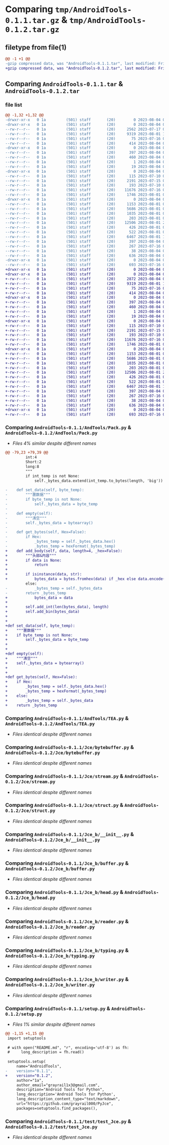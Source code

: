 # Comparing `tmp/AndroidTools-0.1.1.tar.gz` & `tmp/AndroidTools-0.1.2.tar.gz`

## filetype from file(1)

```diff
@@ -1 +1 @@
-gzip compressed data, was "AndroidTools-0.1.1.tar", last modified: Fri Aug  4 03:36:52 2023, max compression
+gzip compressed data, was "AndroidTools-0.1.2.tar", last modified: Fri Aug  4 04:08:40 2023, max compression
```

## Comparing `AndroidTools-0.1.1.tar` & `AndroidTools-0.1.2.tar`

### file list

```diff
@@ -1,32 +1,32 @@
-drwxr-xr-x   0 1a         (501) staff       (20)        0 2023-08-04 03:36:52.093183 AndroidTools-0.1.1/
-drwxr-xr-x   0 1a         (501) staff       (20)        0 2023-08-04 03:36:52.088631 AndroidTools-0.1.1/AndTools/
--rw-r--r--   0 1a         (501) staff       (20)     2562 2023-07-17 08:59:51.000000 AndroidTools-0.1.1/AndTools/Pack.py
--rw-r--r--   0 1a         (501) staff       (20)     9319 2023-08-01 19:12:05.000000 AndroidTools-0.1.1/AndTools/TEA.py
--rw-r--r--   0 1a         (501) staff       (20)       75 2023-07-16 08:46:39.000000 AndroidTools-0.1.1/AndTools/__init__.py
--rw-r--r--   0 1a         (501) staff       (20)      414 2023-08-04 03:36:25.000000 AndroidTools-0.1.1/AndTools/byte_.py
-drwxr-xr-x   0 1a         (501) staff       (20)        0 2023-08-04 03:36:52.089203 AndroidTools-0.1.1/AndroidTools.egg-info/
--rw-r--r--   0 1a         (501) staff       (20)      397 2023-08-04 03:36:52.000000 AndroidTools-0.1.1/AndroidTools.egg-info/PKG-INFO
--rw-r--r--   0 1a         (501) staff       (20)      460 2023-08-04 03:36:52.000000 AndroidTools-0.1.1/AndroidTools.egg-info/SOURCES.txt
--rw-r--r--   0 1a         (501) staff       (20)        1 2023-08-04 03:36:52.000000 AndroidTools-0.1.1/AndroidTools.egg-info/dependency_links.txt
--rw-r--r--   0 1a         (501) staff       (20)       19 2023-08-04 03:36:52.000000 AndroidTools-0.1.1/AndroidTools.egg-info/top_level.txt
-drwxr-xr-x   0 1a         (501) staff       (20)        0 2023-08-04 03:36:52.090379 AndroidTools-0.1.1/Jce/
--rw-r--r--   0 1a         (501) staff       (20)      115 2023-07-10 08:50:41.000000 AndroidTools-0.1.1/Jce/__init__.py
--rw-r--r--   0 1a         (501) staff       (20)     2191 2023-07-15 07:24:55.000000 AndroidTools-0.1.1/Jce/bytebuffer.py
--rw-r--r--   0 1a         (501) staff       (20)      193 2023-07-10 08:50:41.000000 AndroidTools-0.1.1/Jce/exception.py
--rw-r--r--   0 1a         (501) staff       (20)    11676 2023-07-16 08:28:14.000000 AndroidTools-0.1.1/Jce/stream.py
--rw-r--r--   0 1a         (501) staff       (20)     1746 2023-08-01 06:13:47.000000 AndroidTools-0.1.1/Jce/struct.py
-drwxr-xr-x   0 1a         (501) staff       (20)        0 2023-08-04 03:36:52.092389 AndroidTools-0.1.1/Jce_b/
--rw-r--r--   0 1a         (501) staff       (20)     1153 2023-08-01 06:18:45.000000 AndroidTools-0.1.1/Jce_b/__init__.py
--rw-r--r--   0 1a         (501) staff       (20)     5686 2023-08-01 05:44:52.000000 AndroidTools-0.1.1/Jce_b/buffer.py
--rw-r--r--   0 1a         (501) staff       (20)     1035 2023-08-01 05:44:52.000000 AndroidTools-0.1.1/Jce_b/head.py
--rw-r--r--   0 1a         (501) staff       (20)      203 2023-08-01 06:44:28.000000 AndroidTools-0.1.1/Jce_b/jcetypes.py
--rw-r--r--   0 1a         (501) staff       (20)    12506 2023-08-01 22:04:55.000000 AndroidTools-0.1.1/Jce_b/reader.py
--rw-r--r--   0 1a         (501) staff       (20)      426 2023-08-01 05:44:52.000000 AndroidTools-0.1.1/Jce_b/struct.py
--rw-r--r--   0 1a         (501) staff       (20)      522 2023-08-01 05:44:52.000000 AndroidTools-0.1.1/Jce_b/typing.py
--rw-r--r--   0 1a         (501) staff       (20)     6467 2023-08-01 10:53:17.000000 AndroidTools-0.1.1/Jce_b/writer.py
--rw-r--r--   0 1a         (501) staff       (20)      397 2023-08-04 03:36:52.092942 AndroidTools-0.1.1/PKG-INFO
--rw-r--r--   0 1a         (501) staff       (20)      267 2023-07-16 09:28:20.000000 AndroidTools-0.1.1/README.md
--rw-r--r--   0 1a         (501) staff       (20)       38 2023-08-04 03:36:52.093233 AndroidTools-0.1.1/setup.cfg
--rw-r--r--   0 1a         (501) staff       (20)      636 2023-08-04 03:36:49.000000 AndroidTools-0.1.1/setup.py
-drwxr-xr-x   0 1a         (501) staff       (20)        0 2023-08-04 03:36:52.092626 AndroidTools-0.1.1/test/
--rw-r--r--   0 1a         (501) staff       (20)      693 2023-07-16 08:31:43.000000 AndroidTools-0.1.1/test/test_Jce.py
+drwxr-xr-x   0 1a         (501) staff       (20)        0 2023-08-04 04:08:40.103841 AndroidTools-0.1.2/
+drwxr-xr-x   0 1a         (501) staff       (20)        0 2023-08-04 04:08:40.098385 AndroidTools-0.1.2/AndTools/
+-rw-r--r--   0 1a         (501) staff       (20)     2872 2023-08-04 04:08:39.000000 AndroidTools-0.1.2/AndTools/Pack.py
+-rw-r--r--   0 1a         (501) staff       (20)     9319 2023-08-01 19:12:05.000000 AndroidTools-0.1.2/AndTools/TEA.py
+-rw-r--r--   0 1a         (501) staff       (20)       75 2023-07-16 08:46:39.000000 AndroidTools-0.1.2/AndTools/__init__.py
+-rw-r--r--   0 1a         (501) staff       (20)      414 2023-08-04 03:36:25.000000 AndroidTools-0.1.2/AndTools/byte_.py
+drwxr-xr-x   0 1a         (501) staff       (20)        0 2023-08-04 04:08:40.099143 AndroidTools-0.1.2/AndroidTools.egg-info/
+-rw-r--r--   0 1a         (501) staff       (20)      397 2023-08-04 04:08:40.000000 AndroidTools-0.1.2/AndroidTools.egg-info/PKG-INFO
+-rw-r--r--   0 1a         (501) staff       (20)      460 2023-08-04 04:08:40.000000 AndroidTools-0.1.2/AndroidTools.egg-info/SOURCES.txt
+-rw-r--r--   0 1a         (501) staff       (20)        1 2023-08-04 04:08:40.000000 AndroidTools-0.1.2/AndroidTools.egg-info/dependency_links.txt
+-rw-r--r--   0 1a         (501) staff       (20)       19 2023-08-04 04:08:40.000000 AndroidTools-0.1.2/AndroidTools.egg-info/top_level.txt
+drwxr-xr-x   0 1a         (501) staff       (20)        0 2023-08-04 04:08:40.100421 AndroidTools-0.1.2/Jce/
+-rw-r--r--   0 1a         (501) staff       (20)      115 2023-07-10 08:50:41.000000 AndroidTools-0.1.2/Jce/__init__.py
+-rw-r--r--   0 1a         (501) staff       (20)     2191 2023-07-15 07:24:55.000000 AndroidTools-0.1.2/Jce/bytebuffer.py
+-rw-r--r--   0 1a         (501) staff       (20)      193 2023-07-10 08:50:41.000000 AndroidTools-0.1.2/Jce/exception.py
+-rw-r--r--   0 1a         (501) staff       (20)    11676 2023-07-16 08:28:14.000000 AndroidTools-0.1.2/Jce/stream.py
+-rw-r--r--   0 1a         (501) staff       (20)     1746 2023-08-01 06:13:47.000000 AndroidTools-0.1.2/Jce/struct.py
+drwxr-xr-x   0 1a         (501) staff       (20)        0 2023-08-04 04:08:40.102895 AndroidTools-0.1.2/Jce_b/
+-rw-r--r--   0 1a         (501) staff       (20)     1153 2023-08-01 06:18:45.000000 AndroidTools-0.1.2/Jce_b/__init__.py
+-rw-r--r--   0 1a         (501) staff       (20)     5686 2023-08-01 05:44:52.000000 AndroidTools-0.1.2/Jce_b/buffer.py
+-rw-r--r--   0 1a         (501) staff       (20)     1035 2023-08-01 05:44:52.000000 AndroidTools-0.1.2/Jce_b/head.py
+-rw-r--r--   0 1a         (501) staff       (20)      203 2023-08-01 06:44:28.000000 AndroidTools-0.1.2/Jce_b/jcetypes.py
+-rw-r--r--   0 1a         (501) staff       (20)    12506 2023-08-01 22:04:55.000000 AndroidTools-0.1.2/Jce_b/reader.py
+-rw-r--r--   0 1a         (501) staff       (20)      426 2023-08-01 05:44:52.000000 AndroidTools-0.1.2/Jce_b/struct.py
+-rw-r--r--   0 1a         (501) staff       (20)      522 2023-08-01 05:44:52.000000 AndroidTools-0.1.2/Jce_b/typing.py
+-rw-r--r--   0 1a         (501) staff       (20)     6467 2023-08-01 10:53:17.000000 AndroidTools-0.1.2/Jce_b/writer.py
+-rw-r--r--   0 1a         (501) staff       (20)      397 2023-08-04 04:08:40.103506 AndroidTools-0.1.2/PKG-INFO
+-rw-r--r--   0 1a         (501) staff       (20)      267 2023-07-16 09:28:20.000000 AndroidTools-0.1.2/README.md
+-rw-r--r--   0 1a         (501) staff       (20)       38 2023-08-04 04:08:40.103899 AndroidTools-0.1.2/setup.cfg
+-rw-r--r--   0 1a         (501) staff       (20)      636 2023-08-04 04:08:39.000000 AndroidTools-0.1.2/setup.py
+drwxr-xr-x   0 1a         (501) staff       (20)        0 2023-08-04 04:08:40.103148 AndroidTools-0.1.2/test/
+-rw-r--r--   0 1a         (501) staff       (20)      693 2023-07-16 08:31:43.000000 AndroidTools-0.1.2/test/test_Jce.py
```

### Comparing `AndroidTools-0.1.1/AndTools/Pack.py` & `AndroidTools-0.1.2/AndTools/Pack.py`

 * *Files 4% similar despite different names*

```diff
@@ -79,23 +79,39 @@
         int:4
         Short:2
         long:8
         """
         if int_temp is not None:
             self._bytes_data.extend(int_temp.to_bytes(length, 'big'))
 
-    def set_data(self, byte_temp):
-        """置数据"""
-        if byte_temp is not None:
-            self._bytes_data = byte_temp
-
-    def empty(self):
-        """清空"""
-        self._bytes_data = bytearray()
-
-    def get_bytes(self, Hex=False):
-        if Hex:
-            _bytes_temp = self._bytes_data.hex()
-            _bytes_temp = hexFormat(_bytes_temp)
+    def add_body(self, data, length=4, _hex=False):
+        """头部&内容"""
+        if data is None:
+            return
+
+        if isinstance(data, str):
+            bytes_data = bytes.fromhex(data) if _hex else data.encode('utf-8')
         else:
-            _bytes_temp = self._bytes_data
-        return _bytes_temp
+            bytes_data = data
+
+        self.add_int(len(bytes_data), length)
+        self.add_bin(bytes_data)
+
+
+def set_data(self, byte_temp):
+    """置数据"""
+    if byte_temp is not None:
+        self._bytes_data = byte_temp
+
+
+def empty(self):
+    """清空"""
+    self._bytes_data = bytearray()
+
+
+def get_bytes(self, Hex=False):
+    if Hex:
+        _bytes_temp = self._bytes_data.hex()
+        _bytes_temp = hexFormat(_bytes_temp)
+    else:
+        _bytes_temp = self._bytes_data
+    return _bytes_temp
```

### Comparing `AndroidTools-0.1.1/AndTools/TEA.py` & `AndroidTools-0.1.2/AndTools/TEA.py`

 * *Files identical despite different names*

### Comparing `AndroidTools-0.1.1/Jce/bytebuffer.py` & `AndroidTools-0.1.2/Jce/bytebuffer.py`

 * *Files identical despite different names*

### Comparing `AndroidTools-0.1.1/Jce/stream.py` & `AndroidTools-0.1.2/Jce/stream.py`

 * *Files identical despite different names*

### Comparing `AndroidTools-0.1.1/Jce/struct.py` & `AndroidTools-0.1.2/Jce/struct.py`

 * *Files identical despite different names*

### Comparing `AndroidTools-0.1.1/Jce_b/__init__.py` & `AndroidTools-0.1.2/Jce_b/__init__.py`

 * *Files identical despite different names*

### Comparing `AndroidTools-0.1.1/Jce_b/buffer.py` & `AndroidTools-0.1.2/Jce_b/buffer.py`

 * *Files identical despite different names*

### Comparing `AndroidTools-0.1.1/Jce_b/head.py` & `AndroidTools-0.1.2/Jce_b/head.py`

 * *Files identical despite different names*

### Comparing `AndroidTools-0.1.1/Jce_b/reader.py` & `AndroidTools-0.1.2/Jce_b/reader.py`

 * *Files identical despite different names*

### Comparing `AndroidTools-0.1.1/Jce_b/typing.py` & `AndroidTools-0.1.2/Jce_b/typing.py`

 * *Files identical despite different names*

### Comparing `AndroidTools-0.1.1/Jce_b/writer.py` & `AndroidTools-0.1.2/Jce_b/writer.py`

 * *Files identical despite different names*

### Comparing `AndroidTools-0.1.1/setup.py` & `AndroidTools-0.1.2/setup.py`

 * *Files 1% similar despite different names*

```diff
@@ -1,15 +1,15 @@
 import setuptools
 
 # with open("README.md", "r", encoding='utf-8') as fh:
 #     long_description = fh.read()
 
 setuptools.setup(
     name="AndroidTools",
-    version="0.1.1",
+    version="0.1.2",
     author="1a",
     author_email="grayrail1x3@gmail.com",
     description="Android Tools for Python",
     long_description='Android Tools for Python',
     long_description_content_type="text/markdown",
     url="https://github.com/grayrail000/PyJce",
     packages=setuptools.find_packages(),
```

### Comparing `AndroidTools-0.1.1/test/test_Jce.py` & `AndroidTools-0.1.2/test/test_Jce.py`

 * *Files identical despite different names*

